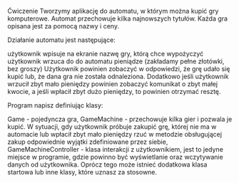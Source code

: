 Ćwiczenie
Tworzymy aplikację do automatu, w którym można kupić gry komputerowe. Automat przechowuje kilka najnowszych tytułów. Każda gra opisana jest za pomocą nazwy i ceny.

Działanie automatu jest następujące:

użytkownik wpisuje na ekranie nazwę gry, którą chce wypożyczyć
użytkownik wrzuca do do automatu pieniądze (zakładamy pełne złotówki, bez groszy)
Użytkownik powinien zobaczyć w odpowiedzi, że grę udało się kupić lub, że dana gra nie została odnaleziona. Dodatkowo jeśli użytkownik wrzucił zbyt mało pieniędzy powinien zobaczyć komunikat o zbyt małej kwocie, a jeśli wpłacił zbyt dużo pieniędzy, to powinien otrzymać resztę.

Program napisz definiując klasy:

Game - pojedyncza gra,
GameMachine - przechowuje kilka gier i pozwala je kupić. W sytuacji, gdy użytkownik próbuje zakupić grę, której nie ma w automacie lub wpłacił zbyt mało pieniędzy rzuć w metodzie obsługującej zakup odpowiednie wyjątki zdefiniowane przez siebie,
GameMachineController - klasa interakcji z użytkownikiem, jest to jedyne miejsce w programie, gdzie powinno być wyświetlanie oraz wczytywanie danych od użytkownika.
Oprócz tego może istnieć dodatkowa klasa startowa lub inne klasy, które uznasz za stosowne.